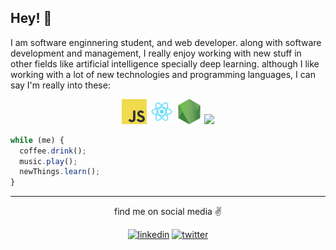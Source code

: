 ## Hey! 👋

I am software enginnering student, and web developer. along with software development and management, I really enjoy working with new stuff in other fields like artificial intelligence specially deep learning.
although I like working with a lot of new technologies and programming languages, I can say I'm really into these:

<div align="center">

<code><img height="40" src="https://raw.githubusercontent.com/github/explore/80688e429a7d4ef2fca1e82350fe8e3517d3494d/topics/javascript/javascript.png"></code>
<code><img height="40" src="https://raw.githubusercontent.com/github/explore/80688e429a7d4ef2fca1e82350fe8e3517d3494d/topics/react/react.png"></code>
<code><img height="40" src="https://raw.githubusercontent.com/github/explore/80688e429a7d4ef2fca1e82350fe8e3517d3494d/topics/nodejs/nodejs.png"></code>
<code><img height="40" src="https://cdn3.iconfinder.com/data/icons/logos-and-brands-adobe/512/267_Python-512.png"></code>

</div>

```js
while (me) {
  coffee.drink();
  music.play();
  newThings.learn();
}
```

---

<div align="center">

<p>find me on social media ✌️</p>

[<img src='https://cdn.jsdelivr.net/npm/simple-icons@3.0.1/icons/linkedin.svg' alt='linkedin' height='30'>](https://www.linkedin.com/in/sina-safari-2429a3168/) [<img src='https://cdn.jsdelivr.net/npm/simple-icons@3.0.1/icons/twitter.svg' alt='twitter' height='30'>](https://twitter.com/iamsinasafari)

</div>
